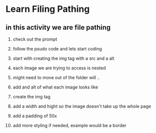 # Learn Filing Pathing #

## in this activity we are file pathing ##

1. check out the prompt

2. follow the psudo code and lets start coding

3. start with creating the img tag with a src and a alt

4. each image we are trying to access is nested

5. might need to move out of the folder will .. 

6. add and alt of what each image looks like

7. create the img tag

8. add a width and hight so the image doesn't take up the whole page

8. add a padding of 50x

9. add more styling if needed, example would be a border 

